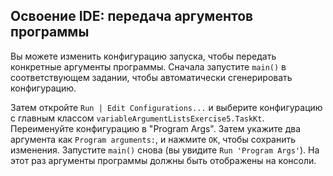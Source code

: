 ## Освоение IDE: передача аргументов программы

Вы можете изменить конфигурацию запуска, чтобы передать конкретные аргументы программы. Сначала запустите
`main()` в соответствующем задании, чтобы автоматически сгенерировать конфигурацию.

Затем откройте <span class="control">`Run | Edit Configurations...`</span> и
выберите конфигурацию с главным классом
`variableArgumentListsExercise5.TaskKt`. Переименуйте конфигурацию в "Program
Args". Затем укажите два аргумента как `Program arguments:`, и нажмите `OK`, чтобы сохранить изменения. Запустите `main()` снова (вы увидите `Run 'Program Args'`). На этот раз аргументы программы должны быть отображены на консоли.